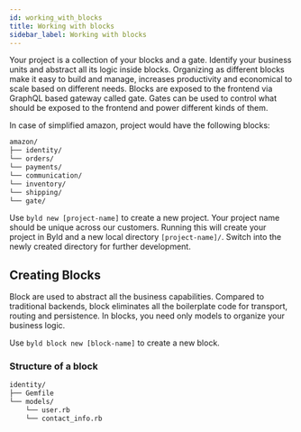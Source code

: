 ```yaml
---
id: working_with_blocks
title: Working with blocks
sidebar_label: Working with blocks
---
```


Your project is a collection of your blocks and a gate. Identify your business units and abstract all its logic inside blocks. Organizing as different blocks make it easy to build and manage, increases productivity and economical to scale based on different needs. Blocks are exposed to the frontend via GraphQL based gateway called gate. Gates can be used to control what should be exposed to the frontend and power different kinds of them.

In case of simplified amazon, project would have the following blocks:

```sh
amazon/
├── identity/
└── orders/
└── payments/
└── communication/
└── inventory/
└── shipping/
└── gate/
```

Use `byld new [project-name]` to create a new project. Your project name should be unique across our customers. Running this will create your project in Byld and a new local directory `[project-name]/`. Switch into the newly created directory for further development.

## Creating Blocks

Block are used to abstract all the business capabilities. Compared to
traditional backends, block eliminates all the boilerplate code for transport,
routing and persistence. In blocks, you need only models to organize your
business logic.

Use `byld block new [block-name]` to create a new block.

### Structure of a block

```sh
identity/
├── Gemfile
└── models/
    └── user.rb
    └── contact_info.rb
```
